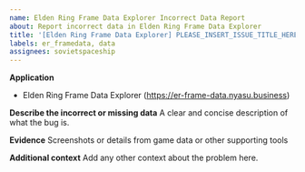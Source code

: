 ```yaml
---
name: Elden Ring Frame Data Explorer Incorrect Data Report
about: Report incorrect data in Elden Ring Frame Data Explorer
title: '[Elden Ring Frame Data Explorer] PLEASE_INSERT_ISSUE_TITLE_HERE'
labels: er_framedata, data
assignees: sovietspaceship
---
```


**Application**

-   Elden Ring Frame Data Explorer (https://er-frame-data.nyasu.business)

**Describe the incorrect or missing data**
A clear and concise description of what the bug is.

**Evidence**
Screenshots or details from game data or other supporting tools

**Additional context**
Add any other context about the problem here.

